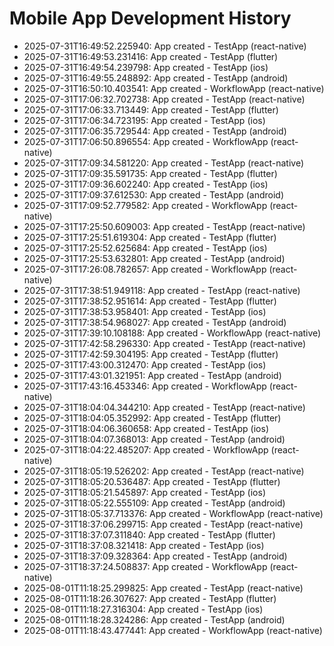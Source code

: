 # Mobile App Development History

- 2025-07-31T16:49:52.225940: App created - TestApp (react-native)
- 2025-07-31T16:49:53.231416: App created - TestApp (flutter)
- 2025-07-31T16:49:54.239798: App created - TestApp (ios)
- 2025-07-31T16:49:55.248892: App created - TestApp (android)
- 2025-07-31T16:50:10.403541: App created - WorkflowApp (react-native)
- 2025-07-31T17:06:32.702738: App created - TestApp (react-native)
- 2025-07-31T17:06:33.713449: App created - TestApp (flutter)
- 2025-07-31T17:06:34.723195: App created - TestApp (ios)
- 2025-07-31T17:06:35.729544: App created - TestApp (android)
- 2025-07-31T17:06:50.896554: App created - WorkflowApp (react-native)
- 2025-07-31T17:09:34.581220: App created - TestApp (react-native)
- 2025-07-31T17:09:35.591735: App created - TestApp (flutter)
- 2025-07-31T17:09:36.602240: App created - TestApp (ios)
- 2025-07-31T17:09:37.612530: App created - TestApp (android)
- 2025-07-31T17:09:52.779582: App created - WorkflowApp (react-native)
- 2025-07-31T17:25:50.609003: App created - TestApp (react-native)
- 2025-07-31T17:25:51.619304: App created - TestApp (flutter)
- 2025-07-31T17:25:52.625684: App created - TestApp (ios)
- 2025-07-31T17:25:53.632801: App created - TestApp (android)
- 2025-07-31T17:26:08.782657: App created - WorkflowApp (react-native)
- 2025-07-31T17:38:51.949118: App created - TestApp (react-native)
- 2025-07-31T17:38:52.951614: App created - TestApp (flutter)
- 2025-07-31T17:38:53.958401: App created - TestApp (ios)
- 2025-07-31T17:38:54.968027: App created - TestApp (android)
- 2025-07-31T17:39:10.108188: App created - WorkflowApp (react-native)
- 2025-07-31T17:42:58.296330: App created - TestApp (react-native)
- 2025-07-31T17:42:59.304195: App created - TestApp (flutter)
- 2025-07-31T17:43:00.312470: App created - TestApp (ios)
- 2025-07-31T17:43:01.321951: App created - TestApp (android)
- 2025-07-31T17:43:16.453346: App created - WorkflowApp (react-native)
- 2025-07-31T18:04:04.344210: App created - TestApp (react-native)
- 2025-07-31T18:04:05.352992: App created - TestApp (flutter)
- 2025-07-31T18:04:06.360658: App created - TestApp (ios)
- 2025-07-31T18:04:07.368013: App created - TestApp (android)
- 2025-07-31T18:04:22.485207: App created - WorkflowApp (react-native)
- 2025-07-31T18:05:19.526202: App created - TestApp (react-native)
- 2025-07-31T18:05:20.536487: App created - TestApp (flutter)
- 2025-07-31T18:05:21.545897: App created - TestApp (ios)
- 2025-07-31T18:05:22.555109: App created - TestApp (android)
- 2025-07-31T18:05:37.713376: App created - WorkflowApp (react-native)
- 2025-07-31T18:37:06.299715: App created - TestApp (react-native)
- 2025-07-31T18:37:07.311840: App created - TestApp (flutter)
- 2025-07-31T18:37:08.321418: App created - TestApp (ios)
- 2025-07-31T18:37:09.328364: App created - TestApp (android)
- 2025-07-31T18:37:24.508837: App created - WorkflowApp (react-native)
- 2025-08-01T11:18:25.299825: App created - TestApp (react-native)
- 2025-08-01T11:18:26.307627: App created - TestApp (flutter)
- 2025-08-01T11:18:27.316304: App created - TestApp (ios)
- 2025-08-01T11:18:28.324286: App created - TestApp (android)
- 2025-08-01T11:18:43.477441: App created - WorkflowApp (react-native)
